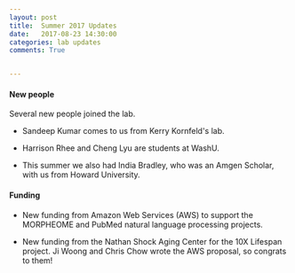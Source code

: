 ```yaml
---
layout: post
title:  Summer 2017 Updates
date:   2017-08-23 14:30:00
categories: lab updates
comments: True


---
```




#### New people ####

Several new people joined the lab. 

- Sandeep Kumar comes to us from Kerry Kornfeld's lab. 

- Harrison Rhee and Cheng Lyu are students at WashU. 

- This summer we also had India Bradley, who was an Amgen Scholar, with us from Howard University.

#### Funding ####

- New funding from Amazon Web Services (AWS) to support the MORPHEOME and PubMed natural language processing projects. 

- New funding from the Nathan Shock Aging Center for the 10X Lifespan project. Ji Woong and Chris Chow wrote the AWS proposal, so congrats to them!


